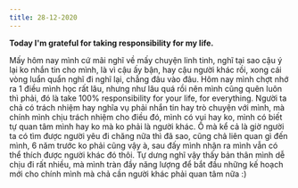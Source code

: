 ```yaml
---
title: 28-12-2020
---
```

**Today I'm grateful for taking responsibility for my life.**

Mấy hôm nay mình cứ mãi nghĩ về mấy chuyện linh tinh, nghĩ tại sao cậu ý lại ko nhắn tin cho mình, là vì cậu ấy bận, hay cậu
người khác rồi, xong cái vòng luẩn quẩn nghĩ đi nghĩ lại, chẳng đâu vào đâu. Hôm nay mình chợt nhớ ra 1 điều mình học rất lâu, nhưng như lâu quá rồi nên mình cũng quên luôn thì phải, đó là take 100% responsibility for your life, for everything. Người ta chả có trách nhiệm hay nghĩa vụ phải nhắn tin hay trò chuyện với mình, mà chính mình chịu trách nhiệm cho điều đó, mình có vui hay ko,
mình có biết tự quan tâm mình hay ko mà ko phải là người khác. Ồ mà kể cả là giờ người ta có tìm được người yêu đi chăng nữa thì đã sao, cũng chả liên quan gì đến mình, 6 năm trước ko phải cũng vậy à, sau đấy mình nhận ra mình vẫn có thể thích được người khác đó thôi. Tự dưng nghĩ vậy thấy bản thân mình dễ chịu đi rất nhiều, mà mình tràn đầy năng lượng để bắt đầu những kế hoạch mới cho chính mình mà chả cần người khác phải quan tâm nữa :)

